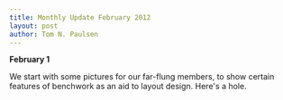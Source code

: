 ```yaml
---
title: Monthly Update February 2012 
layout: post
author: Tom N. Paulsen
---
```




 **February 1**   
  
 We start with some pictures for our far\-flung members, to show certain features of  benchwork as an aid to layout design. Here's a hole. 
 
 